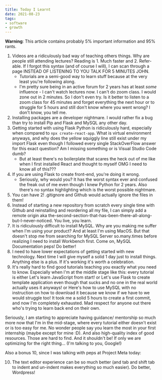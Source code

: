 ```yaml
---
title: Today I Learnt
date: 2021-08-23
tags:
- software
- growth
---
```


**Warning**: This article contains probably 5% important information and 95% rants.

1. Videos are a ridiculously bad way of teaching others things. Why are people still attending lectures? Reading is 1. Much faster and 2. Refer-able. If I forgot this syntax (and of course I will), I can scan through a page INSTEAD OF LISTENING TO YOU TALK FOR 5 MINUTES JOHN.
    - Tutorials are a semi-good way to learn stuff because at the very least you're following along.
    - I'm pretty sure being in an active forum for 2 years has at least *some* influence - I can't watch lectures now. I can't do zoom class. I would zone out in 2 minutes. So I don't even try. Is it better to listen to a zoom class for 45 minutes and forget everything the next hour or to struggle for 5 hours and still don't know where you went wrong? I don't know, you tell me.
2. Installing packages are a developer nightmare. I would rather fix a bug than try to install Pip and Flask and MySQL any other day.
3. Getting started with using Flask Python is ridiculously hard, especially when compared to `npx create-react-app`. What is virtual environment anyways, and why does the yellow squiggly line still exist under my import Flask even though I followed every single StackOverFlow answer for this exact question? Am I missing something or is Visual Studio Code dumb?
    - But at least there's no boilerplate that scares the heck out of me like when I first installed React and thought to myself OMG I need to know all of this???
4. If you are using Flask to create front-end, you're doing it wrong.
    - Seriously, why would you? It has the worst syntax ever and confused the freak out of me even though I knew Python for 2 years. Also there's no syntax highlighting which is the worst possible nightmare.
5. You can have 2! .gitignore and Github would actually ignore the files in them!
6. Instead of starting a new repository from scratch every single time with Github and reinstalling and reordering all my file, I can simply add a remote origin aka the-second-section-that-has-been-there-all-along-but-I-never-noticed. You live, you learn.
7. It is ridiculously difficult to install MySQL. Why are you making me suffer when I'm using your product? And at least I'm using MacOS. But that doesn't stop me from searching for MySQL Server so.many.times before realizing I need to install Workbench first. Come on, MySQL Documentation peps! Do better!
8. I need to have lower expectations of getting started with new technology. Next time I will give myself a solid 1 day just to install things. Anything else is a plus. If it's working it's worth a celebration.
9. It's really hard to find good tutorials teaching you exactly what you need to know. Especially when I'm at the middle stage like this: every tutorial is either Let's learn JavaScript from start! or Let's use Flask to create template application even though that sucks and no one in the real world actually uses it anyways! or Here's how to use MySQL with no instruction on how to download it because we know if we have to we would struggle too! It took me a solid 5 hours to create a first commit, and now I'm completely exhausted. Mad respect for anyone out there who's trying to learn back end on their own.

Seriously, I am starting to appreciate having guidance/ mentorship so much more now that I'm in the mid-stage, where every tutorial either doesn't exist or is too easy for me. No wonder people say you learn the most in your first internship (maybe except for mine :D). And also high-quality index of good resources. Those are hard to find. And it shouldn't be! If only we are optimizing for the right thing... (I'm talking to you, Google!)

Also a bonus 10, since I was talking with peps at Project Meta today:

10. The text editor experience can be so much better (and tab and shift tab to indent and un-indent makes everything so much easier). Do better, Wordpress!
